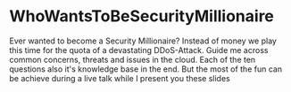 # WhoWantsToBeSecurityMillionaire

Ever wanted to become a Security Millionaire? Instead of money we play this time for the quota of a devastating DDoS-Attack. Guide me across common concerns, threats and issues in the cloud. Each of the ten questions also it's knowledge base in the end. But the most of the fun can be achieve during a live talk while I present you these slides 
